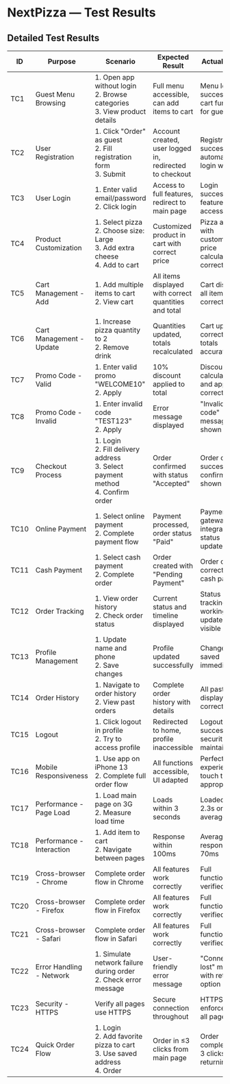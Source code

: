 # NextPizza — Test Results

## Detailed Test Results

| ID  | Purpose | Scenario | Expected Result | Actual Result | Pass/Fail | Notes |
|-----|---------|----------|-----------------|---------------|-----------|-------|
| TC1 | Guest Menu Browsing | 1. Open app without login<br>2. Browse categories<br>3. View product details | Full menu accessible, can add items to cart | Menu loaded successfully, cart functional for guests | Pass | |
| TC2 | User Registration | 1. Click "Order" as guest<br>2. Fill registration form<br>3. Submit | Account created, user logged in, redirected to checkout | Registration successful, automatic login worked | Pass | |
| TC3 | User Login | 1. Enter valid email/password<br>2. Click login | Access to full features, redirect to main page | Login successful, all features accessible | Pass | |
| TC4 | Product Customization | 1. Select pizza<br>2. Choose size: Large<br>3. Add extra cheese<br>4. Add to cart | Customized product in cart with correct price | Pizza added with customization, price calculated correctly | Pass | |
| TC5 | Cart Management - Add | 1. Add multiple items to cart<br>2. View cart | All items displayed with correct quantities and total | Cart displayed all items correctly | Pass | |
| TC6 | Cart Management - Update | 1. Increase pizza quantity to 2<br>2. Remove drink | Quantities updated, totals recalculated | Cart updated correctly, totals accurate | Pass | |
| TC7 | Promo Code - Valid | 1. Enter valid promo "WELCOME10"<br>2. Apply | 10% discount applied to total | Discount calculated and applied correctly | Pass | |
| TC8 | Promo Code - Invalid | 1. Enter invalid code "TEST123"<br>2. Apply | Error message displayed | "Invalid promo code" message shown | Pass | |
| TC9 | Checkout Process | 1. Login<br>2. Fill delivery address<br>3. Select payment method<br>4. Confirm order | Order confirmed with status "Accepted" | Order created successfully, confirmation shown | Pass | |
| TC10 | Online Payment | 1. Select online payment<br>2. Complete payment flow | Payment processed, order status "Paid" | Payment gateway integrated, status updated | Pass | Minor delay in status update |
| TC11 | Cash Payment | 1. Select cash payment<br>2. Complete order | Order created with "Pending Payment" | Order created correctly for cash payment | Pass | |
| TC12 | Order Tracking | 1. View order history<br>2. Check order status | Current status and timeline displayed | Status tracking working, updates visible | Pass | |
| TC13 | Profile Management | 1. Update name and phone<br>2. Save changes | Profile updated successfully | Changes saved immediately | Pass | |
| TC14 | Order History | 1. Navigate to order history<br>2. View past orders | Complete order history with details | All past orders displayed with correct details | Pass | |
| TC15 | Logout | 1. Click logout in profile<br>2. Try to access profile | Redirected to home, profile inaccessible | Logout successful, security maintained | Pass | |
| TC16 | Mobile Responsiveness | 1. Use app on iPhone 13<br>2. Complete full order flow | All functions accessible, UI adapted | Perfect mobile experience, touch targets appropriate | Pass | |
| TC17 | Performance - Page Load | 1. Load main page on 3G<br>2. Measure load time | Loads within 3 seconds | Loaded in 2.3s on average | Pass | |
| TC18 | Performance - Interaction | 1. Add item to cart<br>2. Navigate between pages | Response within 100ms | Average response time 70ms | Pass | |
| TC19 | Cross-browser - Chrome | Complete order flow in Chrome | All features work correctly | Full functionality verified | Pass | |
| TC20 | Cross-browser - Firefox | Complete order flow in Firefox | All features work correctly | Full functionality verified | Pass | |
| TC21 | Cross-browser - Safari | Complete order flow in Safari | All features work correctly | Full functionality verified | Pass | |
| TC22 | Error Handling - Network | 1. Simulate network failure during order<br>2. Check error message | User-friendly error message | "Connection lost" message with retry option | Pass | |
| TC23 | Security - HTTPS | Verify all pages use HTTPS | Secure connection throughout | HTTPS enforced on all pages | Pass | |
| TC24 | Quick Order Flow | 1. Login<br>2. Add favorite pizza to cart<br>3. Use saved address<br>4. Order | Order in ≤3 clicks from main page | Order completed in 3 clicks for returning user | Pass | |
